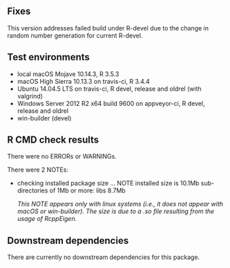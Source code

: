 ## Fixes
This version addresses failed build under R-devel due to the change in random number generation for current R-devel. 

## Test environments
* local macOS Mojave 10.14.3, R 3.5.3
* macOS High Sierra 10.13.3 on travis-ci, R 3.4.4
* Ubuntu 14.04.5 LTS on travis-ci, R devel, release and oldrel (with valgrind)
* Windows Server 2012 R2 x64 build 9600 on appveyor-ci, R devel, release and oldrel 
* win-builder (devel)

## R CMD check results
There were no ERRORs or WARNINGs. 

There were 2 NOTEs:

* checking installed package size ... NOTE
  installed size is  10.1Mb
  sub-directories of 1Mb or more:
    libs   8.7Mb
  
  *This NOTE appears only with linux systems (i.e., it does not appear with macOS or win-builder). The size is due to a .so file resulting from the usage of RcppEigen.*

## Downstream dependencies
There are currently no downstream dependencies for this package.
